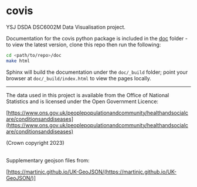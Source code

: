 # covis

YSJ DSDA DSC6002M Data Visualisation project.

Documentation for the covis python package is included
in the [doc](doc) folder - to view the latest version, clone this repo then run
the following:

```bash
cd <path/to/repo>/doc
make html
```

Sphinx will build the documentation under the `doc/_build` folder; point your
browser at `doc/_build/index.html` to view the pages locally.

---
The data used in this project is available from the Office of National Statistics and is licensed under the Open Government Licence:

[https://www.ons.gov.uk/peoplepopulationandcommunity/healthandsocialcare/conditionsanddiseases](https://www.ons.gov.uk/peoplepopulationandcommunity/healthandsocialcare/conditionsanddiseases)

(Crown copyright 2023)
<br>
<br>

Supplementary geojson files from:

[https://martinjc.github.io/UK-GeoJSON/(https://martinjc.github.io/UK-GeoJSON/)]
